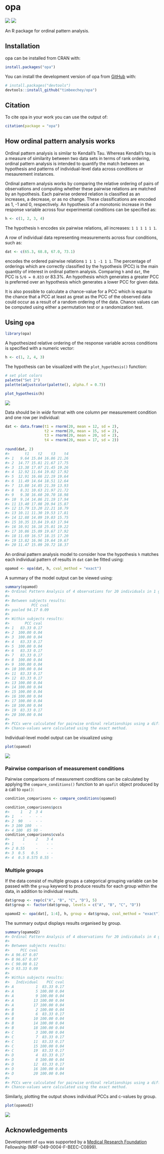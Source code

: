 
<!-- README.md is generated from README.Rmd. Please edit that file -->

# opa

<!-- badges: start -->

![](https://www.r-pkg.org/badges/version-ago/opa?color=orange)
![](https://cranlogs.r-pkg.org/badges/grand-total/opa)
<!-- badges: end -->

An R package for ordinal pattern analysis.

## Installation

opa can be installed from CRAN with:

``` r
install.packages("opa")
```

You can install the development version of opa from
[GitHub](https://github.com/) with:

``` r
# install.packages("devtools")
devtools::install_github("timbeechey/opa")
```

## Citation

To cite opa in your work you can use the output of:

``` r
citation(package = "opa")
```

## How ordinal pattern analysis works

Ordinal pattern analysis is similar to Kendall’s Tau. Whereas Kendall’s
tau is a measure of similarity between two data sets in terms of rank
ordering, ordinal pattern analysis is intended to quantify the match
between an hypothesis and patterns of individual-level data across
conditions or mesaurement instances.

Ordinal pattern analysis works by comparing the relative ordering of
pairs of observations and computing whether these pairwise relations are
matched by an hypothesis. Each pairwise ordered relation is classified
as an increases, a decrease, or as no change. These classifications are
encoded as 1, -1 and 0, respectively. An hypothesis of a monotonic
increase in the response variable across four experimental conditions
can be specified as:

``` r
h <- c(1, 2, 3, 4)
```

The hypothesis `h` encodes six pairwise relations, all increases:
`1 1 1 1 1 1`.

A row of individual data representing measurements across four
conditions, such as:

``` r
dat <- c(65.3, 68.8, 67.0, 73.1)
```

encodes the ordered pairwise relations `1 1 1 -1 1 1`. The percentage of
orderings which are correctly classified by the hypothesis (PCC) is the
main quantity of interest in ordinal pattern analysis. Comparing `h` and
`dat`, the PCC is `5/6 = 0.833` or 83.3%. An hypothesis which generates
a greater PCC is preferred over an hypothesis which generates a lower
PCC for given data.

It is also possible to calculate a chance-value for a PCC which is equal
to the chance that a PCC at least as great as the PCC of the observed
data could occur as a result of a random ordering of the data. Chance
values can be computed using either a permutation test or a
randomization test.

## Using `opa`

``` r
library(opa)
```

A hypothesized relative ordering of the response variable across
conditions is specified with a numeric vector:

``` r
h <- c(1, 2, 4, 3)
```

The hypothesis can be visualized with the `plot_hypothesis()` function:

``` r
# set plot colors
palette("Set 2")
palette(adjustcolor(palette(), alpha.f = 0.7))

plot_hypothesis(h)
```

<img src="man/figures/README-plot_hypothesis-1.png" style="display: block; margin: auto;" />

Data should be in *wide* format with one column per measurement
condition and one row per individual:

``` r
dat <- data.frame(t1 = rnorm(20, mean = 12, sd = 2),
                  t2 = rnorm(20, mean = 15, sd = 2),
                  t3 = rnorm(20, mean = 20, sd = 2),
                  t4 = rnorm(20, mean = 17, sd = 2))
                  
round(dat, 2)
#>       t1    t2    t3    t4
#> 1   9.64 15.84 16.86 21.26
#> 2  14.77 15.81 21.67 17.75
#> 3  13.38 17.07 21.45 19.26
#> 4  12.92 11.64 19.02 17.92
#> 5  12.91 16.66 22.19 19.64
#> 6  11.49 14.64 18.51 12.64
#> 7  13.80 14.05 21.39 13.93
#> 8   8.31 10.63 21.97 21.72
#> 9   9.38 16.60 20.70 18.98
#> 10  9.14 14.86 21.19 17.94
#> 11 13.40 17.08 20.94 15.87
#> 12 13.79 13.20 22.21 18.79
#> 13 10.11 11.30 19.53 17.81
#> 14 12.88 14.09 19.03 15.75
#> 15 10.35 13.84 19.63 17.94
#> 16 10.91 16.18 25.01 19.22
#> 17 10.86 15.09 19.67 17.92
#> 18 11.69 16.57 18.15 17.20
#> 19 13.82 16.96 19.64 19.67
#> 20 11.47 15.09 20.72 18.37
```

An ordinal pattern analysis model to consider how the hypothesis `h`
matches each individual pattern of results in `dat` can be fitted using:

``` r
opamod <- opa(dat, h, cval_method = "exact")
```

A summary of the model output can be viewed using:

``` r
summary(opamod)
#> Ordinal Pattern Analysis of 4 observations for 20 individuals in 1 group 
#> 
#> Between subjects results:
#>          PCC cval
#> pooled 94.17 0.09
#> 
#> Within subjects results:
#>       PCC cval
#> 1   83.33 0.17
#> 2  100.00 0.04
#> 3  100.00 0.04
#> 4   83.33 0.17
#> 5  100.00 0.04
#> 6   83.33 0.17
#> 7   83.33 0.17
#> 8  100.00 0.04
#> 9  100.00 0.04
#> 10 100.00 0.04
#> 11  83.33 0.17
#> 12  83.33 0.17
#> 13 100.00 0.04
#> 14 100.00 0.04
#> 15 100.00 0.04
#> 16 100.00 0.04
#> 17 100.00 0.04
#> 18 100.00 0.04
#> 19  83.33 0.17
#> 20 100.00 0.04
#> 
#> PCCs were calculated for pairwise ordinal relationships using a difference threshold of 0.
#> Chance-values were calculated using the exact method.
```

Individual-level model output can be visualized using:

``` r
plot(opamod)
```

<img src="man/figures/README-plot_opamod1-1.png" style="display: block; margin: auto;" />

### Pairwise comparison of measurement conditions

Pairwise comparisons of measurement conditions can be calculated by
applying the `compare_conditions()` function to an `opafit` object
produced by a call to `opa()`:

``` r
condition_comparisons <- compare_conditions(opamod)

condition_comparisons$pccs
#>     1   2  3 4
#> 1   -   -  - -
#> 2  90   -  - -
#> 3 100 100  - -
#> 4 100  85 90 -
condition_comparisons$cvals
#>      1     2    3 4
#> 1    -     -    - -
#> 2 0.55     -    - -
#> 3  0.5   0.5    - -
#> 4  0.5 0.575 0.55 -
```

### Multiple groups

If the data consist of multiple groups a categorical grouping variable
can be passed with the `group` keyword to produce results for each group
within the data, in addition to individual results.

``` r
dat$group <- rep(c("A", "B", "C", "D"), 5)
dat$group <- factor(dat$group, levels = c("A", "B", "C", "D"))

opamod2 <- opa(dat[, 1:4], h, group = dat$group, cval_method = "exact")
```

The summary output displays results organised by group.

``` r
summary(opamod2)
#> Ordinal Pattern Analysis of 4 observations for 20 individuals in 4 groups 
#> 
#> Between subjects results:
#>     PCC cval
#> A 96.67 0.07
#> B 96.67 0.07
#> C 90.00 0.12
#> D 93.33 0.09
#> 
#> Within subjects results:
#>   Individual    PCC cval
#> A          1  83.33 0.17
#> A          5 100.00 0.04
#> A          9 100.00 0.04
#> A         13 100.00 0.04
#> A         17 100.00 0.04
#> B          2 100.00 0.04
#> B          6  83.33 0.17
#> B         10 100.00 0.04
#> B         14 100.00 0.04
#> B         18 100.00 0.04
#> C          3 100.00 0.04
#> C          7  83.33 0.17
#> C         11  83.33 0.17
#> C         15 100.00 0.04
#> C         19  83.33 0.17
#> D          4  83.33 0.17
#> D          8 100.00 0.04
#> D         12  83.33 0.17
#> D         16 100.00 0.04
#> D         20 100.00 0.04
#> 
#> PCCs were calculated for pairwise ordinal relationships using a difference threshold of 0.
#> Chance-values were calculated using the exact method.
```

Similarly, plotting the output shows individual PCCs and c-values by
group.

``` r
plot(opamod2)
```

<img src="man/figures/README-plot_opamod2-1.png" style="display: block; margin: auto;" />

## Acknowledgements

Development of `opa` was supported by a [Medical Research
Foundation](https://www.medicalresearchfoundation.org.uk/) Fellowship
(MRF-049-0004-F-BEEC-C0899).
